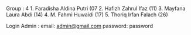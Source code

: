 Group  : 4
    1. Faradisha Aldina Putri (07
    2. Hafizh Zahrul Ifaz (11)
    3. Mayfana Laura Abdi (14)
    4. M. Fahmi Huwaidi (17)
    5. Thoriq Irfan Falach (26)

Login Admin :
email: admin@gmail.com
password: password
